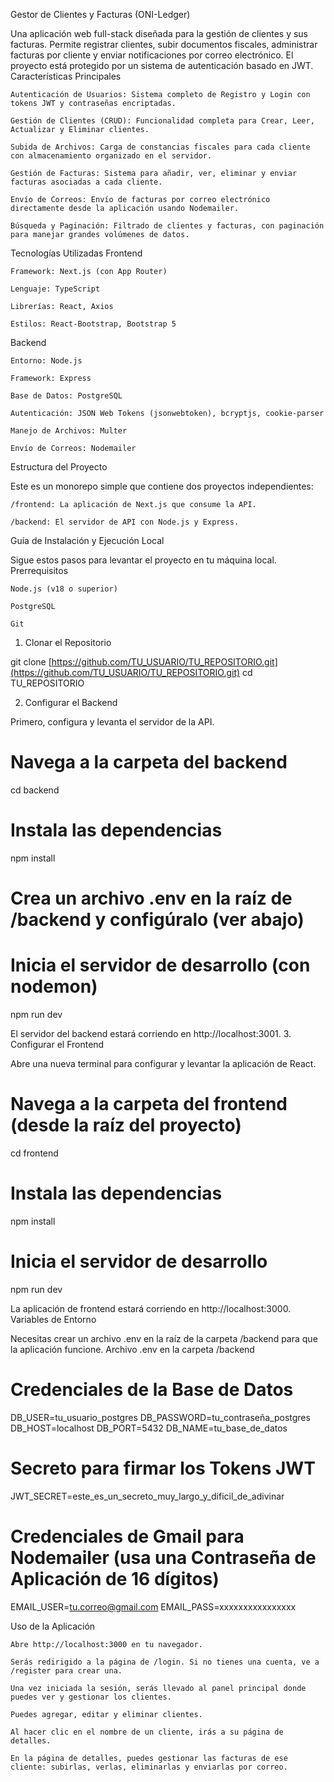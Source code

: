 Gestor de Clientes y Facturas (ONI-Ledger)

Una aplicación web full-stack diseñada para la gestión de clientes y sus facturas. Permite registrar clientes, subir documentos fiscales, administrar facturas por cliente y enviar notificaciones por correo electrónico. El proyecto está protegido por un sistema de autenticación basado en JWT.
Características Principales

    Autenticación de Usuarios: Sistema completo de Registro y Login con tokens JWT y contraseñas encriptadas.

    Gestión de Clientes (CRUD): Funcionalidad completa para Crear, Leer, Actualizar y Eliminar clientes.

    Subida de Archivos: Carga de constancias fiscales para cada cliente con almacenamiento organizado en el servidor.

    Gestión de Facturas: Sistema para añadir, ver, eliminar y enviar facturas asociadas a cada cliente.

    Envío de Correos: Envío de facturas por correo electrónico directamente desde la aplicación usando Nodemailer.

    Búsqueda y Paginación: Filtrado de clientes y facturas, con paginación para manejar grandes volúmenes de datos.

Tecnologías Utilizadas
Frontend

    Framework: Next.js (con App Router)

    Lenguaje: TypeScript

    Librerías: React, Axios

    Estilos: React-Bootstrap, Bootstrap 5

Backend

    Entorno: Node.js

    Framework: Express

    Base de Datos: PostgreSQL

    Autenticación: JSON Web Tokens (jsonwebtoken), bcryptjs, cookie-parser

    Manejo de Archivos: Multer

    Envío de Correos: Nodemailer

Estructura del Proyecto

Este es un monorepo simple que contiene dos proyectos independientes:

    /frontend: La aplicación de Next.js que consume la API.

    /backend: El servidor de API con Node.js y Express.

Guía de Instalación y Ejecución Local

Sigue estos pasos para levantar el proyecto en tu máquina local.
Prerrequisitos

    Node.js (v18 o superior)

    PostgreSQL

    Git

1. Clonar el Repositorio

git clone [https://github.com/TU_USUARIO/TU_REPOSITORIO.git](https://github.com/TU_USUARIO/TU_REPOSITORIO.git)
cd TU_REPOSITORIO

2. Configurar el Backend

Primero, configura y levanta el servidor de la API.

# Navega a la carpeta del backend

cd backend

# Instala las dependencias

npm install

# Crea un archivo .env en la raíz de /backend y configúralo (ver abajo)

# Inicia el servidor de desarrollo (con nodemon)

npm run dev

El servidor del backend estará corriendo en http://localhost:3001. 3. Configurar el Frontend

Abre una nueva terminal para configurar y levantar la aplicación de React.

# Navega a la carpeta del frontend (desde la raíz del proyecto)

cd frontend

# Instala las dependencias

npm install

# Inicia el servidor de desarrollo

npm run dev

La aplicación de frontend estará corriendo en http://localhost:3000.
Variables de Entorno

Necesitas crear un archivo .env en la raíz de la carpeta /backend para que la aplicación funcione.
Archivo .env en la carpeta /backend

# Credenciales de la Base de Datos

DB_USER=tu_usuario_postgres
DB_PASSWORD=tu_contraseña_postgres
DB_HOST=localhost
DB_PORT=5432
DB_NAME=tu_base_de_datos

# Secreto para firmar los Tokens JWT

JWT_SECRET=este_es_un_secreto_muy_largo_y_dificil_de_adivinar

# Credenciales de Gmail para Nodemailer (usa una Contraseña de Aplicación de 16 dígitos)

EMAIL_USER=tu.correo@gmail.com
EMAIL_PASS=xxxxxxxxxxxxxxxx

Uso de la Aplicación

    Abre http://localhost:3000 en tu navegador.

    Serás redirigido a la página de /login. Si no tienes una cuenta, ve a /register para crear una.

    Una vez iniciada la sesión, serás llevado al panel principal donde puedes ver y gestionar los clientes.

    Puedes agregar, editar y eliminar clientes.

    Al hacer clic en el nombre de un cliente, irás a su página de detalles.

    En la página de detalles, puedes gestionar las facturas de ese cliente: subirlas, verlas, eliminarlas y enviarlas por correo.
